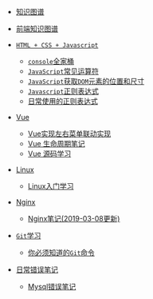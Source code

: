  * <i class="profile-icon iconfont icon-note"></i>[知识图谱](notes/knowledge-map/guide.md)
 * <i class="profile-icon iconfont icon-note"></i>[前端知识图谱](notes/knowledge-map/fe_knowledge_map.md)



 * <i class="profile-icon iconfont icon-js"></i>[`HTML + CSS + Javascript`](notes/HTML-CSS-Javascript/console-related-note.md)

    - <i class="profile-icon iconfont icon-js"></i>[`console`全家桶](notes/HTML-CSS-Javascript/console/console-related-note.md)
    - [<i class="profile-icon iconfont icon-note"></i>`JavaScript`常见运算符](notes/HTML-CSS-Javascript/common-operator/common-operator.md)
    - [<i class="profile-icon iconfont icon-note"></i>`JavaScript`获取`DOM`元素的位置和尺寸](notes/HTML-CSS-Javascript/get-dom-property/get-dom-property.md)
    - [<i class="profile-icon vuejs iconfont icon-note"></i>`Javascript`正则表达式](notes/HTML-CSS-Javascript/regular_expression/regular_expression.md)
    - [<i class="profile-icon vuejs iconfont icon-note"></i>日常使用的正则表达式](notes/HTML-CSS-Javascript/regular_expression/common_reg_exps.md)

    

* <i class="profile-icon vuejs iconfont icon-vuejs"></i>[Vue](notes/vue/guide.md)

   * <i class="profile-icon iconfont icon-note"></i>[Vue实现左右菜单联动实现](notes/vue/cascade-menu.md)
   * <i class="profile-icon iconfont icon-note"></i>[Vue 生命周期笔记](notes/vue/vue-lifecycle/vue-lifecycle.md)
   * <i class="profile-icon iconfont icon-note"></i>[Vue 源码学习](notes/vue/code-review/code-review.md)

   

* <i class="profile-icon iconfont icon-note"></i>[Linux](notes/linux/guide.md)

   * <i class="profile-icon iconfont icon-note"></i>[Linux入门学习](notes/linux/initial.md)



* <i class="profile-icon vuejs iconfont icon-nginx"></i>[Nginx](notes/nginx/guide.md)

   * <i class="profile-icon iconfont icon-note"></i>[Nginx笔记(2019-03-08更新)](notes/nginx/nginx/note.md)

   

* <i class="profile-icon iconfont icon-note"></i>[`Git`学习](notes/git/guide.md)

   * <i class="profile-icon iconfont icon-js"></i>[你必须知道的`Git`命令](notes/git/you-must-know-git-commands.md)

* <i class="profile-icon iconfont icon-note"></i>[日常错误笔记](notes/error-qa/guide.md)

   * <i class="profile-icon iconfont icon-mysql"></i>[Mysql错误笔记](notes/error-qa/mysql/note-qa.md)

